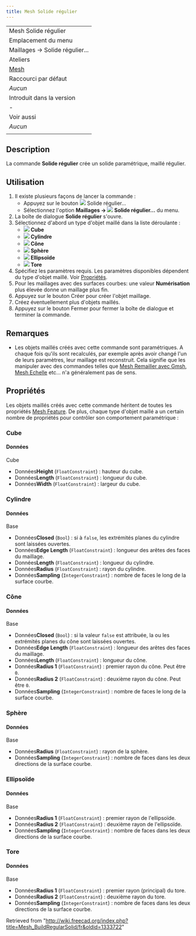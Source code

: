 ```yaml
---
title: Mesh Solide régulier
---
```

|  |
| --- |
| Mesh Solide régulier |
| Emplacement du menu |
| Maillages → Solide régulier... |
| Ateliers |
| [Mesh](/Mesh_Workbench/fr "Mesh Workbench/fr") |
| Raccourci par défaut |
| *Aucun* |
| Introduit dans la version |
| - |
| Voir aussi |
| *Aucun* |
|  |

## Description

La commande **Solide régulier** crée un solide paramétrique, maillé régulier.

## Utilisation

1. Il existe plusieurs façons de lancer la commande :
   * Appuyez sur le bouton ![](/images/Mesh_BuildRegularSolid.svg) Solide régulier...
   * Sélectionnez l'option **Maillages → ![](/images/Mesh_BuildRegularSolid.svg) Solide régulier...** du menu.
2. La boîte de dialogue **Solide régulier** s'ouvre.
3. Sélectionnez d'abord un type d'objet maillé dans la liste déroulante :
   * **![](/images/Mesh_Cube.svg) Cube**
   * **![](/images/Mesh_Cylinder.svg) Cylindre**
   * **![](/images/Mesh_Cone.svg) Cône**
   * **![](/images/Mesh_Sphere.svg) Sphère**
   * **![](/images/Mesh_Ellipsoid.svg) Ellipsoïde**
   * **![](/images/Mesh_Torus.svg) Tore**
4. Spécifiez les paramètres requis. Les paramètres disponibles dépendent du type d'objet maillé. Voir [Propriétés](#Properties).
5. Pour les maillages avec des surfaces courbes: une valeur **Numérisation** plus élevée donne un maillage plus fin.
6. Appuyez sur le bouton Créer pour créer l'objet maillage.
7. Créez éventuellement plus d'objets maillés.
8. Appuyez sur le bouton Fermer pour fermer la boîte de dialogue et terminer la commande.

## Remarques

* Les objets maillés créés avec cette commande sont paramétriques. A chaque fois qu'ils sont recalculés, par exemple après avoir changé l'un de leurs paramètres, leur maillage est reconstruit. Cela signifie que les manipuler avec des commandes telles que [Mesh Remailler avec Gmsh](/Mesh_RemeshGmsh/fr "Mesh RemeshGmsh/fr"), [Mesh Echelle](/Mesh_Scale/fr "Mesh Scale/fr") etc... n'a généralement pas de sens.

## Propriétés

Les objets maillés créés avec cette commande héritent de toutes les propriétés [Mesh Feature](/Mesh_Feature/fr "Mesh Feature/fr"). De plus, chaque type d'objet maillé a un certain nombre de propriétés pour contrôler son comportement paramétrique :

### Cube

#### Données

Cube

* Données**Height** (`FloatConstraint`) : hauteur du cube.
* Données**Length** (`FloatConstraint`) : longueur du cube.
* Données**Width** (`FloatConstraint`) : largeur du cube.

### Cylindre

#### Données

Base

* Données**Closed** (`Bool`) : si à `false`, les extrémités planes du cylindre sont laissées ouvertes.
* Données**Edge Length** (`FloatConstraint`) : longueur des arêtes des faces du maillage.
* Données**Length** (`FloatConstraint`) : longueur du cylindre.
* Données**Radius** (`FloatConstraint`) : rayon du cylindre.
* Données**Sampling** (`IntegerConstraint`) : nombre de faces le long de la surface courbe.

### Cône

#### Données

Base

* Données**Closed** (`Bool`) : si la valeur `false` est attribuée, la ou les extrémités planes du cône sont laissées ouvertes.
* Données**Edge Length** (`FloatConstraint`) : longueur des arêtes des faces du maillage.
* Données**Length** (`FloatConstraint`) : longueur du cône.
* Données**Radius 1** (`FloatConstraint`) : premier rayon du cône. Peut être `0`.
* Données**Radius 2** (`FloatConstraint`) : deuxième rayon du cône. Peut être `0`.
* Données**Sampling** (`IntegerConstraint`) : nombre de faces le long de la surface courbe.

### Sphère

#### Données

Base

* Données**Radius** (`FloatConstraint`) : rayon de la sphère.
* Données**Sampling** (`IntegerConstraint`) : nombre de faces dans les deux directions de la surface courbe.

### Ellipsoïde

#### Données

Base

* Données**Radius 1** (`FloatConstraint`) : premier rayon de l'ellipsoïde.
* Données**Radius 2** (`FloatConstraint`) : deuxième rayon de l'ellipsoïde.
* Données**Sampling** (`IntegerConstraint`) : nombre de faces dans les deux directions de la surface courbe.

### Tore

#### Données

Base

* Données**Radius 1** (`FloatConstraint`) : premier rayon (principal) du tore.
* Données**Radius 2** (`FloatConstraint`) : deuxième rayon du tore.
* Données**Sampling** (`IntegerConstraint`) : nombre de faces dans les deux directions de la surface courbe.

Retrieved from "<http://wiki.freecad.org/index.php?title=Mesh_BuildRegularSolid/fr&oldid=1333722>"